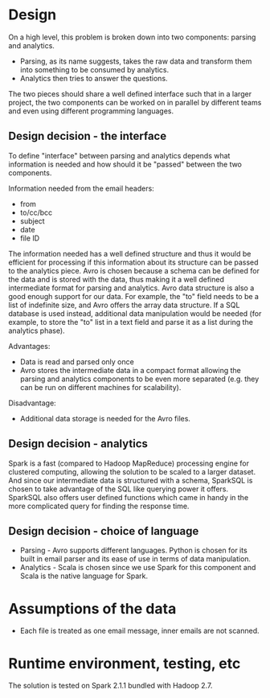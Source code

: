 
# Design

On a high level, this problem is broken down into two components: parsing and analytics.

- Parsing, as its name suggests, takes the raw data and transform them into something to be consumed by analytics.
- Analytics then tries to answer the questions.

The two pieces should share a well defined interface such that in a larger project, the two components can be worked on 
in parallel by different teams and even using different programming languages.

## Design decision - the interface

To define "interface" between parsing and analytics depends what information is needed and how should it be "passed" 
between the two components.

Information needed from the email headers:
- from
- to/cc/bcc
- subject
- date
- file ID

The information needed has a well defined structure and thus it would be efficient for processing
if this information about its structure can be passed to the analytics piece.  Avro is chosen because
a schema can be defined for the data and is stored with the data, thus making it a well defined intermediate
format for parsing and analytics.  Avro data structure is also a good enough support for our data. 
For example, the "to" field needs to be a list of indefinite size, and Avro offers the array data structure.
If a SQL database is used instead, additional data manipulation would be needed (for example, to store the "to" list 
in a text field and parse it as a list during the analytics phase).

Advantages:
- Data is read and parsed only once
- Avro stores the intermediate data in a compact format allowing the parsing and analytics components to be
  even more separated (e.g. they can be run on different machines for scalability).

Disadvantage:
- Additional data storage is needed for the Avro files.

## Design decision - analytics 

Spark is a fast (compared to Hadoop MapReduce) processing engine for clustered computing, allowing the solution to be 
scaled to a larger dataset.  And since our intermediate data is structured with a schema, SparkSQL is chosen to take 
advantage of the SQL like querying power it offers.  SparkSQL also offers user defined functions which came in handy 
in the more complicated query for finding the response time.

## Design decision - choice of language

- Parsing - Avro supports different languages.  Python is chosen for its built in email parser and its ease of use in 
terms of data manipulation.
- Analytics - Scala is chosen since we use Spark for this component and Scala is the native language for Spark.

# Assumptions of the data

- Each file is treated as one email message, inner emails are not scanned.

# Runtime environment, testing, etc

The solution is tested on Spark 2.1.1 bundled with Hadoop 2.7.
